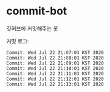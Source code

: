 commit-bot
==========

깃허브에 커밋해주는 봇

커밋 로그:
```
Commit: Wed Jul 22 21:07:01 KST 2020
Commit: Wed Jul 22 21:08:01 KST 2020
Commit: Wed Jul 22 21:09:01 KST 2020
Commit: Wed Jul 22 21:10:01 KST 2020
Commit: Wed Jul 22 21:11:01 KST 2020
Commit: Wed Jul 22 21:12:01 KST 2020
Commit: Wed Jul 22 21:13:01 KST 2020
